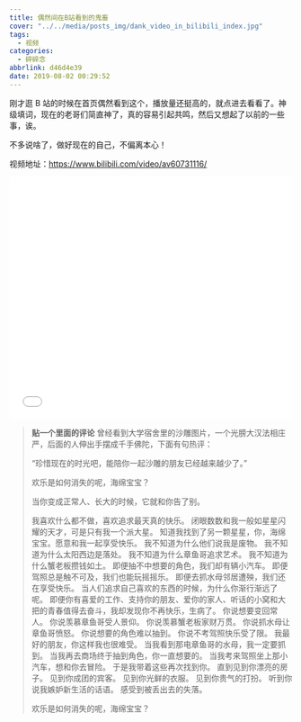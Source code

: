 ```yaml
---
title: 偶然间在B站看到的鬼畜
cover: "../../media/posts_img/dank_video_in_bilibili_index.jpg"
tags:
  - 视频
categories:
  - 碎碎念
abbrlink: d46d4e39
date: 2019-08-02 00:29:52
---
```


刚才逛 B 站的时候在首页偶然看到这个，播放量还挺高的，就点进去看看了。神级填词，现在的老哥们简直神了，真的容易引起共鸣，然后又想起了以前的一些事，诶。

<!-- more -->

不多说啥了，做好现在的自己，不偏离本心！

视频地址：<https://www.bilibili.com/video/av60731116/>

<iframe src="//player.bilibili.com/player.html?aid=60731116&cid=106015992&page=1" scrolling="no" border="0" frameborder="no" framespacing="0" allowfullscreen="true" style="width: 640px; height: 430px; max-width: 100%"> </iframe>

> **贴一个里面的评论**
> 曾经看到大学宿舍里的沙雕图片，一个光膀大汉法相庄严，后面的人伸出手摆成千手佛陀，下面有句热评：
>
> “珍惜现在的时光吧，能陪你一起沙雕的朋友已经越来越少了。”
>
> 欢乐是如何消失的呢，海绵宝宝？
>
> 当你变成正常人、长大的时候，它就和你告了别。
>
> 我喜欢什么都不做，喜欢追求最天真的快乐。
> 闭眼数数和我一般如星星闪耀的天才，可是只有我一个派大星。
> 知道我找到了另一颗星星，你，海绵宝宝。愿意和我一起享受快乐。
> 我不知道为什么他们说我是废物。
> 我不知道为什么太阳西边是落处。
> 我不知道为什么章鱼哥追求艺术。
> 我不知道为什么蟹老板攒钱如土。
> 即便抽不中想要的角色，我们却有辆小汽车。
> 即便驾照总是触不可及，我们也能玩摇摇乐。
> 即便去抓水母邻居遭殃，我们还在享受快乐。
> 当人们追求自己喜欢的东西的时候，为什么你渐行渐远了呢。
> 即便你有喜爱的工作、支持你的朋友、爱你的家人、听话的小窝和大把的青春值得去奋斗，我却发现你不再快乐，生病了。
> 你说想要变回常人。
> 你说羡慕章鱼哥受人景仰。
> 你说羡慕蟹老板家财万贯。
> 你说抓水母让章鱼哥愤怒。
> 你说想要的角色难以抽到。
> 你说不考驾照快乐受了限。
> 我最好的朋友，你这样我也很难受。
> 当我看到那电章鱼哥的水母，我一定要抓到。
> 当我再去商场终于抽到角色，你一直想要的。
> 当我考来驾照坐上那小汽车，想和你去冒险。
> 于是我带着这些再次找到你。
> 直到见到你漂亮的房子。
> 见到你成团的宾客。
> 见到你光鲜的衣服。
> 见到你贵气的打扮。
> 听到你说我嫉妒新生活的话语。
> 感受到被丢出去的失落。
>
> 欢乐是如何消失的呢，海绵宝宝？
